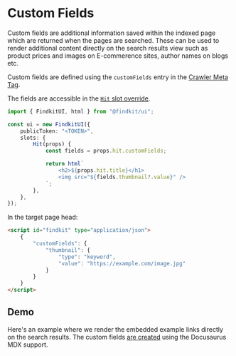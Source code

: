 # Custom Fields

Custom fields are additional information saved within the indexed page which are
returned when the pages are searched. These can be used to render additional
content directly on the search results view such as product prices and images on
E-commerence sites, author names on blogs etc.

Custom fields are defined using the `customFields` entry in the [Crawler Meta
Tag](/crawler/meta-tag#customFields).

The fields are accessible in the [`Hit` slot
override](/ui/slot-overrides/slots#hit).

```ts
import { FindkitUI, html } from "@findkit/ui";

const ui = new FindkitUI({
	publicToken: "<TOKEN>",
	slots: {
		Hit(props) {
			const fields = props.hit.customFields;

			return html`
                <h2>${props.hit.title}</h1>
                <img src="${fields.thumbnail?.value}" />
            `;
		},
	},
});
```

In the target page head:

```html
<script id="findkit" type="application/json">
	{
		"customFields": {
			"thumbnail": {
				"type": "keyword",
				"value": "https://example.com/image.jpg"
			}
		}
	}
</script>
```

## Demo

Here's an example where we render the embedded example links directly on the
search results. The custom fields [are
created](https://github.com/findkit/findkit/blob/6c9ac28814cd47afc590da9d2c5f6f3f44f31018/packages/docs/src/theme/MDXComponents.tsx#L74-L100)
using the Docusaurus MDX support.

<Codesandbox example="static/custom-fields" />
